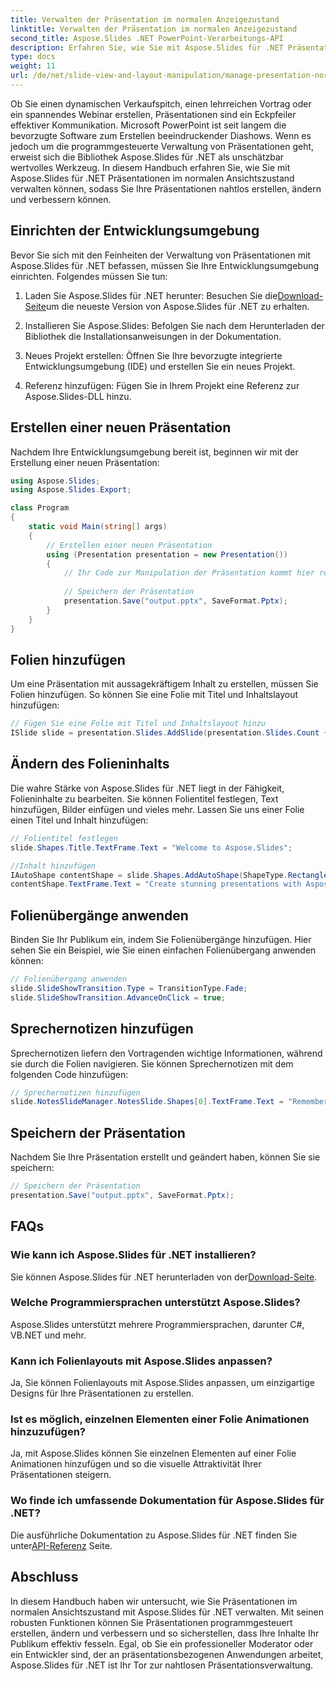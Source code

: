 ```yaml
---
title: Verwalten der Präsentation im normalen Anzeigezustand
linktitle: Verwalten der Präsentation im normalen Anzeigezustand
second_title: Aspose.Slides .NET PowerPoint-Verarbeitungs-API
description: Erfahren Sie, wie Sie mit Aspose.Slides für .NET Präsentationen im normalen Ansichtszustand verwalten. Erstellen, ändern und verbessern Sie Präsentationen programmgesteuert mit Schritt-für-Schritt-Anleitung und vollständigem Quellcode.
type: docs
weight: 11
url: /de/net/slide-view-and-layout-manipulation/manage-presentation-normal-view-state/
---
```


Ob Sie einen dynamischen Verkaufspitch, einen lehrreichen Vortrag oder ein spannendes Webinar erstellen, Präsentationen sind ein Eckpfeiler effektiver Kommunikation. Microsoft PowerPoint ist seit langem die bevorzugte Software zum Erstellen beeindruckender Diashows. Wenn es jedoch um die programmgesteuerte Verwaltung von Präsentationen geht, erweist sich die Bibliothek Aspose.Slides für .NET als unschätzbar wertvolles Werkzeug. In diesem Handbuch erfahren Sie, wie Sie mit Aspose.Slides für .NET Präsentationen im normalen Ansichtszustand verwalten können, sodass Sie Ihre Präsentationen nahtlos erstellen, ändern und verbessern können.

   
## Einrichten der Entwicklungsumgebung

Bevor Sie sich mit den Feinheiten der Verwaltung von Präsentationen mit Aspose.Slides für .NET befassen, müssen Sie Ihre Entwicklungsumgebung einrichten. Folgendes müssen Sie tun:

1.  Laden Sie Aspose.Slides für .NET herunter: Besuchen Sie die[Download-Seite](https://releases.aspose.com/slides/net/)um die neueste Version von Aspose.Slides für .NET zu erhalten.

2. Installieren Sie Aspose.Slides: Befolgen Sie nach dem Herunterladen der Bibliothek die Installationsanweisungen in der Dokumentation.

3. Neues Projekt erstellen: Öffnen Sie Ihre bevorzugte integrierte Entwicklungsumgebung (IDE) und erstellen Sie ein neues Projekt.

4. Referenz hinzufügen: Fügen Sie in Ihrem Projekt eine Referenz zur Aspose.Slides-DLL hinzu.

## Erstellen einer neuen Präsentation

Nachdem Ihre Entwicklungsumgebung bereit ist, beginnen wir mit der Erstellung einer neuen Präsentation:

```csharp
using Aspose.Slides;
using Aspose.Slides.Export;

class Program
{
    static void Main(string[] args)
    {
        // Erstellen einer neuen Präsentation
        using (Presentation presentation = new Presentation())
        {
            // Ihr Code zur Manipulation der Präsentation kommt hier rein
            
            // Speichern der Präsentation
            presentation.Save("output.pptx", SaveFormat.Pptx);
        }
    }
}
```

## Folien hinzufügen

Um eine Präsentation mit aussagekräftigem Inhalt zu erstellen, müssen Sie Folien hinzufügen. So können Sie eine Folie mit Titel und Inhaltslayout hinzufügen:

```csharp
// Fügen Sie eine Folie mit Titel und Inhaltslayout hinzu
ISlide slide = presentation.Slides.AddSlide(presentation.Slides.Count + 1, presentation.SlideMaster.CustomLayouts[LayoutType.TitleAndObject]);
```

## Ändern des Folieninhalts

Die wahre Stärke von Aspose.Slides für .NET liegt in der Fähigkeit, Folieninhalte zu bearbeiten. Sie können Folientitel festlegen, Text hinzufügen, Bilder einfügen und vieles mehr. Lassen Sie uns einer Folie einen Titel und Inhalt hinzufügen:

```csharp
// Folientitel festlegen
slide.Shapes.Title.TextFrame.Text = "Welcome to Aspose.Slides";

//Inhalt hinzufügen
IAutoShape contentShape = slide.Shapes.AddAutoShape(ShapeType.Rectangle, 50, 100, 600, 300);
contentShape.TextFrame.Text = "Create stunning presentations with Aspose.Slides!";
```

## Folienübergänge anwenden

Binden Sie Ihr Publikum ein, indem Sie Folienübergänge hinzufügen. Hier sehen Sie ein Beispiel, wie Sie einen einfachen Folienübergang anwenden können:

```csharp
// Folienübergang anwenden
slide.SlideShowTransition.Type = TransitionType.Fade;
slide.SlideShowTransition.AdvanceOnClick = true;
```

## Sprechernotizen hinzufügen

Sprechernotizen liefern den Vortragenden wichtige Informationen, während sie durch die Folien navigieren. Sie können Sprechernotizen mit dem folgenden Code hinzufügen:

```csharp
// Sprechernotizen hinzufügen
slide.NotesSlideManager.NotesSlide.Shapes[0].TextFrame.Text = "Remember to explain the benefits of Aspose.Slides!";
```

## Speichern der Präsentation

Nachdem Sie Ihre Präsentation erstellt und geändert haben, können Sie sie speichern:

```csharp
// Speichern der Präsentation
presentation.Save("output.pptx", SaveFormat.Pptx);
```

## FAQs

### Wie kann ich Aspose.Slides für .NET installieren?

 Sie können Aspose.Slides für .NET herunterladen von der[Download-Seite](https://releases.aspose.com/slides/net/).

### Welche Programmiersprachen unterstützt Aspose.Slides?

Aspose.Slides unterstützt mehrere Programmiersprachen, darunter C#, VB.NET und mehr.

### Kann ich Folienlayouts mit Aspose.Slides anpassen?

Ja, Sie können Folienlayouts mit Aspose.Slides anpassen, um einzigartige Designs für Ihre Präsentationen zu erstellen.

### Ist es möglich, einzelnen Elementen einer Folie Animationen hinzuzufügen?

Ja, mit Aspose.Slides können Sie einzelnen Elementen auf einer Folie Animationen hinzufügen und so die visuelle Attraktivität Ihrer Präsentationen steigern.

### Wo finde ich umfassende Dokumentation für Aspose.Slides für .NET?

Die ausführliche Dokumentation zu Aspose.Slides für .NET finden Sie unter[API-Referenz](https://reference.aspose.com/slides/net/) Seite.

## Abschluss
In diesem Handbuch haben wir untersucht, wie Sie Präsentationen im normalen Ansichtszustand mit Aspose.Slides für .NET verwalten. Mit seinen robusten Funktionen können Sie Präsentationen programmgesteuert erstellen, ändern und verbessern und so sicherstellen, dass Ihre Inhalte Ihr Publikum effektiv fesseln. Egal, ob Sie ein professioneller Moderator oder ein Entwickler sind, der an präsentationsbezogenen Anwendungen arbeitet, Aspose.Slides für .NET ist Ihr Tor zur nahtlosen Präsentationsverwaltung.